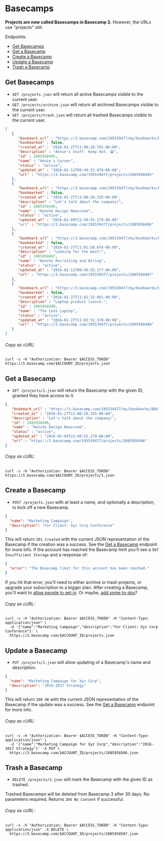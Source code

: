 Basecamps
=========

**Projects are now called Basecamps in Basecamp 3.** However, the URLs use "projects" still.

Endpoints:

- [Get Basecamps](#get-basecamps)
- [Get a Basecamp](#get-a-basecamp)
- [Create a Basecamp](#create-a-basecamp)
- [Update a Basecamp](#update-a-basecamp)
- [Trash a Basecamp](#trash-a-basecamp)

Get Basecamps
-------------

* `GET /projects.json` will return all active Basecamps visible to the current user.
* `GET /projects/archive.json` will return all archived Basecamps visible to the current user.
* `GET /projects/trash.json` will return all trashed Basecamps visible to the current user.

```json
[
   {
      "bookmark_url" : "https://3.basecamp.com/195539477/my/bookmarks/BAh7CEkiCGdpZAY6BkVUSSIrZ2lkOi8vYmMzL0J1Y2tldC8yMDg1OTU4NDk1P2V4cGlyZXNfaW4GOwBUSSIMcHVycG9zZQY7AFRJIg1yZWFkYWJsZQY7AFRJIg9leHBpcmVzX2F0BjsAVDA=--06a5145963152c63ea56090695ec59e6d83fb21a",
      "bookmarked" : false,
      "created_at" : "2016-01-27T11:00:20.701-06:00",
      "description" : "Annie's Stuff. Keep Out. 😁",
      "id" : 2085958495,
      "name" : "Annie's Corner",
      "status" : "active",
      "updated_at" : "2016-02-11T09:49:52.878-06:00",
      "url" : "https://3.basecamp.com/195539477/projects/2085958495"
   },
   {
      "bookmark_url" : "https://3.basecamp.com/195539477/my/bookmarks/BAh7CEkiCGdpZAY6BkVUSSIrZ2lkOi8vYmMzL0J1Y2tldC8yMDg1OTU4NDk2P2V4cGlyZXNfaW4GOwBUSSIMcHVycG9zZQY7AFRJIg1yZWFkYWJsZQY7AFRJIg9leHBpcmVzX2F0BjsAVDA=--456eaced982bc4da97ac830c019a4af1d250bb21",
      "bookmarked" : false,
      "created_at" : "2016-01-27T11:00:28.325-06:00",
      "description" : "Let's talk about the company!",
      "id" : 2085958496,
      "name" : "Honcho Design Newsroom",
      "status" : "active",
      "updated_at" : "2016-02-09T22:40:55.279-06:00"
      "url" : "https://3.basecamp.com/195539477/projects/2085958496"
   },
   {
      "bookmark_url" : "https://3.basecamp.com/195539477/my/bookmarks/BAh7CEkiCGdpZAY6BkVUSSIrZ2lkOi8vYmMzL0J1Y2tldC8yMDg1OTU4NDk3P2V4cGlyZXNfaW4GOwBUSSIMcHVycG9zZQY7AFRJIg1yZWFkYWJsZQY7AFRJIg9leHBpcmVzX2F0BjsAVDA=--9a7b024a94ef1e7abaa92676ceb712dff9de6885",
      "bookmarked" : false,
      "created_at" : "2016-01-27T11:01:58.074-06:00",
      "description" : "Looking for the best!",
      "id" : 2085958497,
      "name" : "Honcho Recruiting and Hiring",
      "status" : "active",
      "updated_at" : "2016-02-11T09:49:55.177-06:00",
      "url" : "https://3.basecamp.com/195539477/projects/2085958497"
   },
   {
      "bookmark_url" : "https://3.basecamp.com/195539477/my/bookmarks/BAh7CEkiCGdpZAY6BkVUSSIrZ2lkOi8vYmMzL0J1Y2tldC8yMDg1OTU4NDk4P2V4cGlyZXNfaW4GOwBUSSIMcHVycG9zZQY7AFRJIg1yZWFkYWJsZQY7AFRJIg9leHBpcmVzX2F0BjsAVDA=--c8e1a465de900eb9864fa79ae2f30345be158f71",
      "bookmarked" : false,
      "created_at" : "2016-01-27T11:02:32.061-06:00",
      "description" : "Laptop product launch.",
      "id" : 2085958498,
      "name" : "The Leto Laptop",
      "status" : "active",
      "updated_at" : "2016-01-27T11:03:32.570-06:00",
      "url" : "https://3.basecamp.com/195539477/projects/2085958498"
   }
]
```

###### Copy as cURL:

``` shell
curl -s -H "Authorization: Bearer $ACCESS_TOKEN" https://3.basecamp.com/$ACCOUNT_ID/projects.json
```


Get a Basecamp
--------------

* `GET /projects/1.json` will return the Basecamp with the given ID, granted they have access to it.


``` json
{
   "bookmark_url" : "https://3.basecamp.com/195539477/my/bookmarks/BAh7CEkiCGdpZAY6BkVUSSIrZ2lkOi8vYmMzL0J1Y2tldC8yMDg1OTU4NDk2P2V4cGlyZXNfaW4GOwBUSSIMcHVycG9zZQY7AFRJIg1yZWFkYWJsZQY7AFRJIg9leHBpcmVzX2F0BjsAVDA=--456eaced982bc4da97ac830c019a4af1d250bb21",
   "created_at" : "2016-01-27T11:00:28.325-06:00",
   "description" : "Let's talk about the company!",
   "id" : 2085958496,
   "name" : "Honcho Design Newsroom",
   "status" : "active",
   "updated_at" : "2016-02-09T22:40:55.279-06:00",
   "url" : "https://3.basecamp.com/195539477/projects/2085958496"
}
```

###### Copy as cURL:

``` shell
curl -s -H "Authorization: Bearer $ACCESS_TOKEN" https://3.basecamp.com/$ACCOUNT_ID/projects/1.json
```


Create a Basecamp
-----------------

* `POST /projects.json` with at least a name, and optionally a description, to kick off a new Basecamp.

``` json
{
  "name": "Marketing Campaign",
  "description": "For Client: Xyz Corp Conference"
}
```

This will return `201 Created` with the current JSON representation of the Basecamp if the creation was a success. See the [Get a Basecamp](#get-a-basecamp) endpoint for more info. If the account has reached the Basecamp limit you'll see a `507 Insufficient Storage` and a response of:

``` json
{
  "error": "The Basecamp limit for this account has been reached."
}
```

If you hit that error, you'll need to either archive or trash projects, or upgrade your subscription to a bigger plan. After creating a Basecamp, you'll  want to [allow people to get in][1]. Or maybe, [add some to-dos][2]?

###### Copy as cURL:

``` shell
curl -s -H "Authorization: Bearer $ACCESS_TOKEN" -H "Content-Type: application/json" \
  -d '{"name":"Marketing Campaign","description":"For Client: Xyz Corp Conference"}' \
  https://3.basecamp.com/$ACCOUNT_ID/projects.json
```


Update a Basecamp
-----------------

* `PUT /projects/1.json` will allow updating of a Basecamp's name and description.

``` json
{
  "name": "Marketing Campaign for Xyz Corp",
  "description": "2016-2017 Strategy"
}
```

This will return `200 OK` with the current JSON representation of the Basecamp if the update was a success. See the [Get a Basecamp](#get-a-basecamp) endpoint for more info.

###### Copy as cURL:

``` shell
curl -s -H "Authorization: Bearer $ACCESS_TOKEN" -H "Content-Type: application/json" \
  -d '{"name":"Marketing Campaign for Xyz Corp","description":"2016-2017 Strategy"}' -X PUT \
  https://3.basecamp.com/$ACCOUNT_ID/projects/2085958506.json
```


Trash a Basecamp
----------------

* `DELETE /projects/1.json` will mark the Basecamp with the given ID as trashed.

Trashed Basecamps will be deleted from Basecamp 3 after 30 days. No parameters required. Returns `204 No Content` if successful.

###### Copy as cURL:

``` shell
curl -s -H "Authorization: Bearer $ACCESS_TOKEN" -H "Content-Type: application/json" -X DELETE \
  https://3.basecamp.com/$ACCOUNT_ID/projects/2085958507.json
```

[1]: https://github.com/basecamp/bc3-api/blob/master/sections/accesses.md#accesses
[2]: https://github.com/basecamp/bc3-api/blob/master/sections/todos.md#todos
